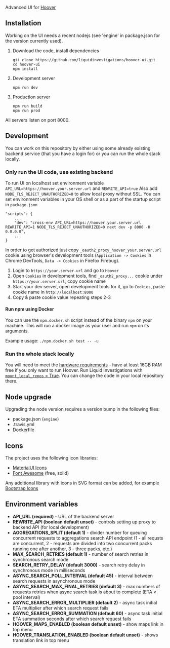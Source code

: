 Advanced UI for [Hoover](https://hoover.github.io)

## Installation

Working on the UI needs a recent nodejs (see 'engine' in package.json for the version currently used).

1.  Download the code, install dependencies

    ```shell
    git clone https://github.com/liquidinvestigations/hoover-ui.git
    cd hoover-ui
    npm install
    ```

2.  Development server

    ```shell
    npm run dev
    ```

3.  Production server

    ```shell
    npm run build
    npm run prod
    ```

All servers listen on port 8000.


## Development

You can work on this repository by either using some already existing backend service (that you have a login for) or you can run the whole stack locally.


### Only run the UI code, use existing backend

To run UI on localhost set environment variable `API_URL=https://hoover.your.server.url` and `REWRITE_API=true`
Also add `NODE_TLS_REJECT_UNAUTHORIZED=0` to allow local proxy without SSL.
You can set environment variables in your OS shell or as a part of the startup script in `package.json`

    "scripts": {
        ...
        "dev": "cross-env API_URL=https://hoover.your.server.url REWRITE_API=1 NODE_TLS_REJECT_UNAUTHORIZED=0 next dev -p 8000 -H 0.0.0.0",
        ...
    }

In order to get authorized just copy `_oauth2_proxy_hoover_your.server.url` cookie using browser's development tools
(`Application -> Cookies` in Chrome DevTools, `Data -> Cookies` in Firefox Firebug).

1. Login to `https://your.server.url` and go to `Hoover`
2. Open `Cookies` in development tools, find `_oauth2_proxy...` cookie under `https://your.server.url`, copy cookie name
3. Start your dev server, open development tools for it, go to `Cookies`, paste cookie name in `http://localhost:8000`
4. Copy & paste cookie value repeating steps 2-3


#### Run npm using Docker

You can use the `npm.docker.sh` script instead of the binary `npm` on your
machine. This will run a docker image as your user and run `npm` on its
arguments.

Example usage: `./npm.docker.sh test -- -u`


### Run the whole stack locally

You will need to meet the [hardware requirements](https://github.com/liquidinvestigations/docs/wiki/Hardware-requirements#storage) - have at least 16GB RAM free if you only want to run Hoover.
Run Liquid Investigations with [`mount_local_repos` = True](https://github.com/liquidinvestigations/node/blob/master/docs/Development.md). You can change the code in your local repository there.


## Node upgrade

Upgrading the node version requires a version bump in the following files:

-   package.json (`engine`)
-   .travis.yml
-   Dockerfile

## Icons

The project uses the following icon libraries:

- [MaterialUI Icons](https://material-ui.com/components/material-icons/)
- [Font Awesome](https://fontawesome.com/icons?d=gallery&p=2&s=solid&m=free) (free, solid)

Any additional library with icons in SVG format can be added, for example [Bootstrap Icons](https://icons.getbootstrap.com/)

## Environment variables

- **API_URL (required)** - URL of the backend server
- **REWRITE_API (boolean default unset)** - controls setting up proxy to backend API (for local development)
- **AGGREGATIONS_SPLIT (default 1)** - divider number for queuing concurrent requests to aggregations search API endpoint (1 - all requsts are concurrent, 2 - requests are divided into two concurrent packs running one after another, 3 - three packs, etc.)
- **MAX_SEARCH_RETRIES (default 1)** - number of search retries in synchronous search mode
- **SEARCH_RETRY_DELAY (default 3000)** - search retry delay in synchronous mode in milliseconds
- **ASYNC_SEARCH_POLL_INTERVAL (default 45)** - interval between search requests in asynchronous mode
- **ASYNC_SEARCH_MAX_FINAL_RETRIES (default 3)** - max numbers of requests retries when async search task is about to complete (ETA < pool interval)
- **ASYNC_SEARCH_ERROR_MULTIPLIER (default 2)** - async task initial ETA multiplier after which search request fails
- **ASYNC_SEARCH_ERROR_SUMMATION (default 60)** - async task initial ETA summation seconds after which search request fails
- **HOOVER_MAPS_ENABLED (boolean default unset)** - show maps link in top menu
- **HOOVER_TRANSLATION_ENABLED (boolean default unset)** - shows translation link in top menu
